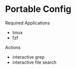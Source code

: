 # Portable Config

Required Applications
- tmux
- fzf

Actions
- interactive grep
- interactive file search
